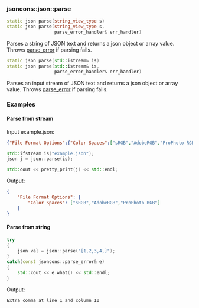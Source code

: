 ### jsoncons::json::parse

```c++
static json parse(string_view_type s)
static json parse(string_view_type s, 
                  parse_error_handler& err_handler)
```
Parses a string of JSON text and returns a json object or array value. 
Throws [parse_error](parse_error.md) if parsing fails.

```c++
static json parse(std::istream& is)
static json parse(std::istream& is, 
                  parse_error_handler& err_handler)
```
Parses an input stream of JSON text and returns a json object or array value. 
Throws [parse_error](parse_error.md) if parsing fails.

### Examples

#### Parse from stream

Input example.json:

```json
{"File Format Options":{"Color Spaces":["sRGB","AdobeRGB","ProPhoto RGB"]}}
```

```c++
std::ifstream is("example.json");
json j = json::parse(is);

std::cout << pretty_print(j) << std::endl;
```

Output:

```json
{
    "File Format Options": {
        "Color Spaces": ["sRGB","AdobeRGB","ProPhoto RGB"]
    }
}
```

#### Parse from string

```c++
try 
{
    json val = json::parse("[1,2,3,4,]");
} 
catch(const jsoncons::parse_error& e) 
{
    std::cout << e.what() << std::endl;
}
```
Output:
```
Extra comma at line 1 and column 10
```



